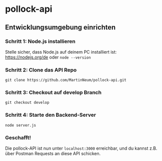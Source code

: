 # pollock-api

## Entwicklungsumgebung einrichten
### Schritt 1: Node.js installieren
Stelle sicher, dass Node.js auf deinem PC installiert ist:
https://nodejs.org/de
oder
```node --version```

### Schritt 2: Clone das API Repo
```git clone https://github.com/MartinNeum/pollock-api.git```

### Schritt 3: Checkout auf develop Branch
```git checkout develop```

### Schritt 4: Starte den Backend-Server
```node server.js```

### Geschafft!
Die pollock-API ist nun unter ```localhost:3000``` erreichbar, und du kannst z.B. über Postman Requests an diese API schicken.